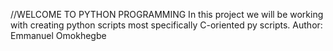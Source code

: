 //WELCOME TO PYTHON PROGRAMMING
 In this project we will be working with creating python scripts most specifically C-oriented py scripts.
Author: Emmanuel Omokhegbe